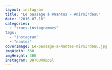 ```yaml
---
layout: instagram
title: "Le passage à #Nantes - #miroirdeau"
date: "2016-07-16"
categories: 
  - "trucs-instagrammes"
tags: 
  - "instagram"
  - "nantes"
coverImage: Le-passage-a-Nantes-miroirdeau.jpg
imgWidth: 360
imgHeight: 360
instagram: BH76UR9BpSl
---
```

